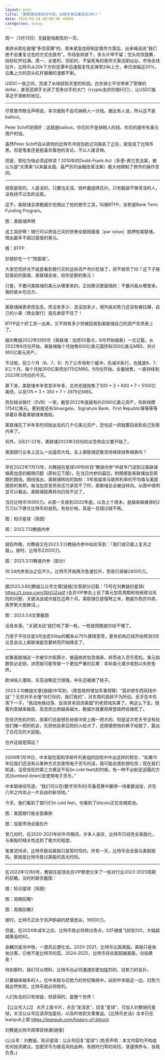 ```yaml
---
layout: post
title: "美联储加息拐点乍现，比特币单日暴涨近20%！"
date: 2023-03-14 08:00:00 +0800
categories: essay
---
```


周一（3月13日）无疑是戏剧性的一天。

美财长耶伦是懂“多空双爆”的。周末紧急加班制定救市方案后，出来喊话说“我们绝不会重复过去的方式去救市”。市场急转直下，多头片甲不留；空头欢欣鼓舞，纷纷杠杆拉满。周一，全套的、空前的、不留死角的救市方案迅即出台，市场全线拉升，比特币从20k下方的泥潭中迅速报复性反弹至24k上方，单日涨幅近20%，云集上方的空头杠杆被爆的渣都不剩。

USDC一夜之间，完成了从地狱到天堂的轮回。白衣骑士不仅带来了管够的dollar，甚至还顺手关闭了竞争对手的大门（crypto友好的银行们），让USDC独享近乎垄断的地位。

* * *

尽管救市联合声明说，本次救助不会花纳税人一分钱。据此有人说，所以这不是bailout。

Peter Schiff说得好：这就是bailout。你花的不是纳税人的钱，你花的是所有美元用户的钱。

虽然Peter Schiff自从把他的比特币冷钱包助记词搞丢了之后，就变成了比特币黑。但是笔者还是挺喜欢看他的言论。不以人废言嘛。

但是，耶伦为啥必须这样讲？2010年的Dodd-Frank Act（多德-弗兰克法案，被认为是“大萧条“以来最全面、最严厉的金融改革法案）极大地限制了救市的操作空间。

* * *

规矩是死的，人是活的。只要功夫深，铁杵磨成绣花针。只有脑袋不够灵活的人，没有绕不过去的法案。

这不，美联储主席鲍威尔也搞出了他的救市工具，叫做BTFP，全称是Bank Term Funding Program。

图：美联储声明

这工具好啊！银行可以把自己买的债券全额按面值（par value）抵押给美联储，借出最多不超过面值的美元。

图：BTFP

妙就妙在一个“按面值”。

大家恐慌挤兑不就是看到银行买的这些资产市价贬值了，资不抵债了吗？这下子按贬值前的面值，美联储全收，给你足额的美元！

只是，不要问美联储的美元从哪里来的。正如歌词里面唱的：不要问我从哪里来，我的故乡在远方。

* * *

美联储缩表卖债加息。债没卖多少，息没加多少，境外敌对势力还没有被拉爆，自己的小弟（商业银行）竟先承受不住了！

BTFP这个好工具一出来，又不知有多少债被回收到美联储自己的资产负债表上了。

据刘教链2022年5月5号《美联储：加息50基点，6月开始缩表》一文记载，从2022年6月份开始，美联储每个月抛售600亿美元国债和350亿美元MBS，共计950亿美元资产。

不过呢，前三个月（6、7、8）为了让市场有个缓冲，先减半执行。也就是6、7、8三个月，每个月抛300亿美债加175亿MBS。9月份开始，全量抛售。一直持续到2023年3月份的今天。

算下来，美联储辛辛苦苦半年多，总共也就抛售了300 * 3 + 600 * 7 = 5100亿美债，以及175 * 3 + 350 * 7 = 2975亿MBS。

而仅硅谷银行（SVB）一家，截至2022年底就有约2090亿美元资产，存款规模1754亿美元。更别提还有Silvergate、Signature Bank、First Republic等等等等排着队等着美联储来救助。

美联储花了半年多时间抛出去的几千亿美元资产，恐怕这一把就要回收到自己到表内来了。

另外，3月21-22号，美联储2023年3月份的议息例会又要开始了。

美国银行业来上这么一出逼宫大戏，会上美联储还敢坚持继续抛售缩表吗？

* * *

早在2022年7月13号，刘教链在星球VIP的栏目“教链内参”中就专门谈到过美联储缩表加息的极限问题（原帖见下图）。在当日内参的最后，附图便是美联储加息周期的图线。图线指出，美联储转向的指标：5年收益率与联邦利率的平均值与美国国债的乘积。每当加息至债务压力承受不了时，美联储总会被迫转向。从图中很明显可以看出，美联储距离转向已经不远了。

当日比特币19300刀。从那一天直到2022年底，以及上个周末，是越来越难得的2万刀以下建仓比特币的良机。有些价格，真是一旦错过就不再。

图：知识星球（简图）

图：2022.7.13教链内参

* * *

就在昨晚，刘教链又在2023.3.13教链内参中如此写到：「我们或已踏上复苏之路」。彼时，比特币22000刀。

图：2023.3.13教链内参（部分）

19:24内参发出之后不久，比特币开始再次急速拉升，至夜已突破24000刀。

* * *

据2023.3.8刘教链公众号文章[链接]文首部分记载：「5号在刘教链的星球( https://t.zsxq.com/0bVUZujdf )会员VIP聚会上谈了美元加息周期和地缘政治风险的问题，关键决战或许就在近两个月。美联储已是强弩之末，鲍威尔色厉内荏，索罗斯大放厥词。」

图：2023.3.8文章截图

话音未落，“关键决战”就打响了第一枪。一枪就把鲍威尔给干懵了。

乃至于不仅仅是3月加息50bp的概率从75%骤降至零，更有机构已经开始预测3月议息会议上美联储是否要转而开始降息了。

* * *

如果美联储这一次被华尔街算计，被逼放弃加息缩表，转而进入货币宽松，美元指数势必走弱，进而就可能导致一个更加严重的后果：本轮美元潮汐收割以失败告终。

欧洲陷入僵局，东亚战略定力很强，中东还被摘了桃子。

2023.3.10教链文章[链接]中写到，（拜登政府增加军事预算）“莫非想东西双线作战”？无奈对手太懂“你打你的，我打我的”，对东南的挑衅不为所动，反手在中东落下一子。“挑动地缘动荡、促进资本回流美国”的老把戏失算了。再这么下去，随着利息越来越高、高息债比例越来越大，鲍威尔就要把拜登政府给搞死了。

在经济危机时刻，政客们总是想在地缘冲突上赌一把大的。但是这次老天爷没有给他们赌一把的机会，先把他自家后院的火给点了，还顺便把他的裤子给脱了，露出了白花花的大屁股。

也许这就是国运？

* * *

2009年1月16日，中本聪在密码学邮件列表组的回信中作出这样的预言，“如果10年后我们还没有以某种方式去使用电子货币的话，我可能会感到很吃惊；现在我们知道，当受信任的第三方裹足不前(in cold feet)的时候，有一种不必削足适履的方式(dumbed down)去使用电子货币。”

中本聪继续写道，“我们可以在(数字货币的)军备竞赛中赢得一场重要战役，并在几年之内攻占一片自由的新领地。”

今天，我们看到了银行们in cold feet，也看到了bitcoin正在攻城掠池。

图：美国银行股全面暴跌

图：加密市场全面拉升

曾几何时，在2020-2021年的牛市期间，许多人哀叹，比特币已经完全美股化，与美股的相关性达到了极大的程度。

笔者坚持讲，比特币联动美股只是暂时性的。终有一天，比特币会全面与美股脱钩。那就是比特币胜过美股的高光时刻。

* * *

在2022年12月6号，教链在星球会员VIP群里分享了一些对行业2023-2025周期的前瞻。当时的聊天截图：

图：知识星球（简图）

图：周期前瞻1

图：周期前瞻2

彼时，比特币正处于风声鹤唳的悲情低谷，16000刀。

但是，在2024年减半之后，比特币势必将跨过奇点，S2F硬度飞跃到120，大幅超越黄金的62。

金麟岂是池中物，一遇风云便化龙。2020-2021，比特币比肩美股。美股只是匆匆过客，它绝不是比特币的菜。2024-2025，比特币将全面超越美股，剑指黄金！

待到那时，我们可以预料，比特币也必将遭遇到更加猛烈的、旧势力的反扑。

只要越来越多的人，在中本聪与旧势力的世纪赌局中，站到中本聪这一边，旧势力就必然失败，比特币就必将胜利。

人们失去的只有锁链，但获得的，是整个世界！

【公众号入口】
点开上面卡片，点击“发消息”，回复“星球”，可加入刘教链的星球。关注公众号后请添加星标，以及时收到文章推送。《比特币史话》全本已在leanpub上架 https://leanpub.com/history-of-bitcoin

刘教链比特币原理音频课[链接]

(公众号：刘教链。知识星球：公众号回复“星球”)
(免责声明：本文内容均不构成任何投资建议。加密货币为极高风险品种，有随时归零的风险，请谨慎参与，自我负责。)
